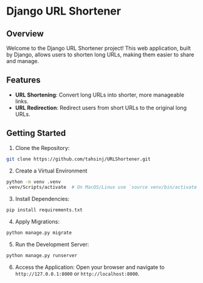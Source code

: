 # Django URL Shortener

## Overview

Welcome to the Django URL Shortener project! This web application, built by Django, allows users to shorten long URLs, making them easier to share and manage. 

## Features

- **URL Shortening**: Convert long URLs into shorter, more manageable links.
- **URL Redirection**: Redirect users from short URLs to the original long URLs.


## Getting Started
1. Clone the Repository:
```bash
git clone https://github.com/tahsinj/URLShortener.git
```
2. Create a Virtual Environment
```bash
python -m venv .venv
.venv/Scripts/activate  # On MacOS/Linux use `source venv/bin/activate`
```
3. Install Dependencies:
```bash
pip install requirements.txt
```
4. Apply Migrations:
```bash
python manage.py migrate
```
5. Run the Development Server:
```bash
python manage.py runserver
```
6. Access the Application:
Open your browser and navigate to `http://127.0.0.1:8000` or `http://localhost:8000`.